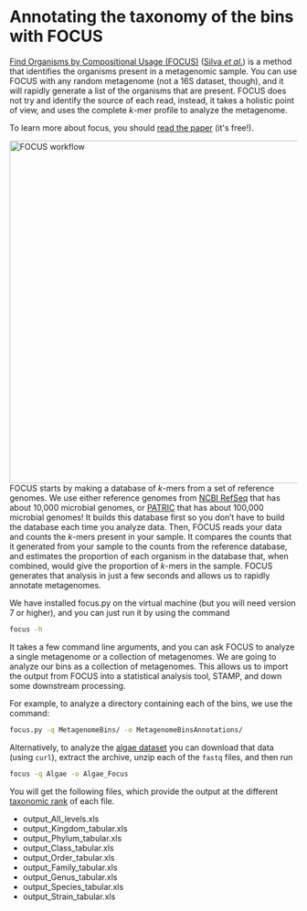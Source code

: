 # Annotating the taxonomy of the bins with FOCUS

[Find Organisms by Compositional Usage (FOCUS)](https://edwards.sdsu.edu/FOCUS) ([Silva _et al._](https://www.ncbi.nlm.nih.gov/pubmed/24949242)) is a method that identifies the organisms present in a metagenomic sample. You can use FOCUS with any random metagenome (not a 16S dataset, though), and it will rapidly generate a list of the organisms that are present. FOCUS does not try and identify the source of each read, instead, it takes a holistic point of view, and uses the complete *k*-mer profile to analyze the metagenome. 

To learn more about focus, you should [read the paper](https://peerj.com/articles/425/) (it's free!).

[<img src="images/focus.jpg" width="600 px" align="left" title="FOCUS workflow" />](https://dfzljdn9uc3pi.cloudfront.net/2014/425/1/fig-1-2x.jpg)
FOCUS starts by making a database of *k*-mers from a set of reference genomes. We use either reference genomes from [NCBI RefSeq](https://www.ncbi.nlm.nih.gov/refseq/) that has about 10,000 microbial genomes, or [PATRIC](https://www.patricbrc.org/) that has about 100,000 microbial genomes! It builds this database first so you don’t have to build the database each time you analyze data. Then, FOCUS reads your data and counts the *k*-mers present in your sample. It compares the counts that it generated from your sample to the counts from the reference database, and estimates the proportion of each organism in the database that, when combined, would give the proportion of *k*-mers in the sample. FOCUS generates that analysis in just a few seconds and allows us to rapidly annotate metagenomes.

We have installed focus.py on the virtual machine (but you will need version 7 or higher), and you can just run it by using the command 

```bash
focus -h
```

It takes a few command line arguments, and you can ask FOCUS to analyze a single metagenome or a collection of metagenomes. We are going to analyze our bins as a collection of metagenomes. This allows us to import the output from FOCUS into a statistical analysis tool, STAMP, and down some downstream processing. 

For example, to analyze a directory containing each of the bins, we use the command:

```bash
focus.py -q MetagenomeBins/ -o MetagenomeBinsAnnotations/
```

Alternatively, to analyze the [algae dataset](https://goo.gl/zvnZD4) you can download that data (using `curl`), extract the archive, unzip each of the `fastq` files, and then run

```bash
focus -q Algae -o Algae_Focus
```

You will get the following files, which provide the output at the different [taxonomic rank](https://en.wikipedia.org/wiki/Taxonomic_rank) of each file.

* output_All_levels.xls
* output_Kingdom_tabular.xls
* output_Phylum_tabular.xls
* output_Class_tabular.xls
* output_Order_tabular.xls
* output_Family_tabular.xls
* output_Genus_tabular.xls
* output_Species_tabular.xls
* output_Strain_tabular.xls


